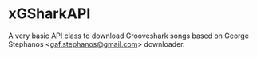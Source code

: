 xGSharkAPI
==========

A very basic API class to download Grooveshark songs based on George Stephanos &lt;gaf.stephanos@gmail.com> downloader.